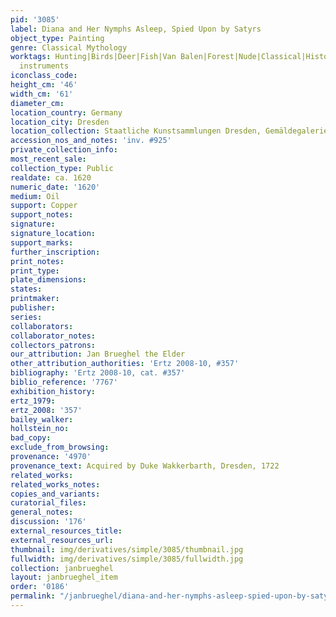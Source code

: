 ```yaml
---
pid: '3085'
label: Diana and Her Nymphs Asleep, Spied Upon by Satyrs
object_type: Painting
genre: Classical Mythology
worktags: Hunting|Birds|Deer|Fish|Van Balen|Forest|Nude|Classical|History|Mythological|Flowers|Musical
  instruments
iconclass_code:
height_cm: '46'
width_cm: '61'
diameter_cm:
location_country: Germany
location_city: Dresden
location_collection: Staatliche Kunstsammlungen Dresden, Gemäldegalerie Alte Meister
accession_nos_and_notes: 'inv. #925'
private_collection_info:
most_recent_sale:
collection_type: Public
realdate: ca. 1620
numeric_date: '1620'
medium: Oil
support: Copper
support_notes:
signature:
signature_location:
support_marks:
further_inscription:
print_notes:
print_type:
plate_dimensions:
states:
printmaker:
publisher:
series:
collaborators:
collaborator_notes:
collectors_patrons:
our_attribution: Jan Brueghel the Elder
other_attribution_authorities: 'Ertz 2008-10, #357'
bibliography: 'Ertz 2008-10, cat. #357'
biblio_reference: '7767'
exhibition_history:
ertz_1979:
ertz_2008: '357'
bailey_walker:
hollstein_no:
bad_copy:
exclude_from_browsing:
provenance: '4970'
provenance_text: Acquired by Duke Wakkerbarth, Dresden, 1722
related_works:
related_works_notes:
copies_and_variants:
curatorial_files:
general_notes:
discussion: '176'
external_resources_title:
external_resources_url:
thumbnail: img/derivatives/simple/3085/thumbnail.jpg
fullwidth: img/derivatives/simple/3085/fullwidth.jpg
collection: janbrueghel
layout: janbrueghel_item
order: '0186'
permalink: "/janbrueghel/diana-and-her-nymphs-asleep-spied-upon-by-satyrs"
---
```

